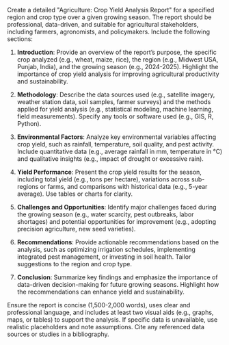 Create a detailed "Agriculture: Crop Yield Analysis Report" for a specified region and crop type over a given growing season. The report should be professional, data-driven, and suitable for agricultural stakeholders, including farmers, agronomists, and policymakers. Include the following sections:

1. **Introduction**: Provide an overview of the report’s purpose, the specific crop analyzed (e.g., wheat, maize, rice), the region (e.g., Midwest USA, Punjab, India), and the growing season (e.g., 2024-2025). Highlight the importance of crop yield analysis for improving agricultural productivity and sustainability.

2. **Methodology**: Describe the data sources used (e.g., satellite imagery, weather station data, soil samples, farmer surveys) and the methods applied for yield analysis (e.g., statistical modeling, machine learning, field measurements). Specify any tools or software used (e.g., GIS, R, Python).

3. **Environmental Factors**: Analyze key environmental variables affecting crop yield, such as rainfall, temperature, soil quality, and pest activity. Include quantitative data (e.g., average rainfall in mm, temperature in °C) and qualitative insights (e.g., impact of drought or excessive rain).

4. **Yield Performance**: Present the crop yield results for the season, including total yield (e.g., tons per hectare), variations across sub-regions or farms, and comparisons with historical data (e.g., 5-year average). Use tables or charts for clarity.

5. **Challenges and Opportunities**: Identify major challenges faced during the growing season (e.g., water scarcity, pest outbreaks, labor shortages) and potential opportunities for improvement (e.g., adopting precision agriculture, new seed varieties).

6. **Recommendations**: Provide actionable recommendations based on the analysis, such as optimizing irrigation schedules, implementing integrated pest management, or investing in soil health. Tailor suggestions to the region and crop type.

7. **Conclusion**: Summarize key findings and emphasize the importance of data-driven decision-making for future growing seasons. Highlight how the recommendations can enhance yield and sustainability.

Ensure the report is concise (1,500-2,000 words), uses clear and professional language, and includes at least two visual aids (e.g., graphs, maps, or tables) to support the analysis. If specific data is unavailable, use realistic placeholders and note assumptions. Cite any referenced data sources or studies in a bibliography.